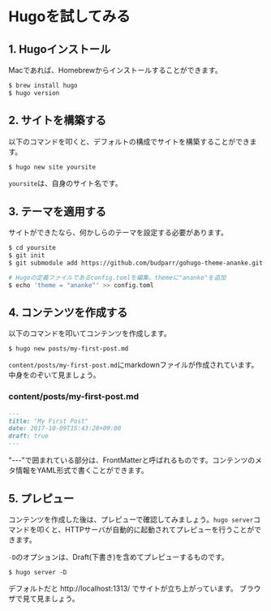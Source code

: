 
# Hugoを試してみる

## 1. Hugoインストール

Macであれば、Homebrewからインストールすることができます。

```bash
$ brew install hugo 
$ hugo version
```


## 2. サイトを構築する

以下のコマンドを叩くと、デフォルトの構成でサイトを構築することができます。

```bash
$ hugo new site yoursite
```

`yoursite`は、自身のサイト名です。

## 3. テーマを適用する

サイトができたなら、何かしらのテーマを設定する必要があります。

```bash
$ cd yoursite
$ git init
$ git submodule add https://github.com/budparr/gohugo-theme-ananke.git themes/ananke

# Hugoの定義ファイルであるconfig.tomlを編集。themeに"ananke"を追加
$ echo 'theme = "ananke"' >> config.toml
```


## 4. コンテンツを作成する

以下のコマンドを叩いてコンテンツを作成します。

```
$ hugo new posts/my-first-post.md
```

`content/posts/my-first-post.md`にmarkdownファイルが作成されています。中身をのぞいて見ましょう。

### content/posts/my-first-post.md

```markdown
---
title: "My First Post"
date: 2017-10-09T15:43:20+09:00
draft: true
---

```

"---"で囲まれている部分は、FrontMatterと呼ばれるものです。コンテンツのメタ情報をYAML形式で書くことができます。



## 5. プレピュー

コンテンツを作成した後は、プレピューで確認してみましょう。`hugo server`コマンドを叩くと、HTTPサーバが自動的に起動されてプレピューを行うことができます。

`-D`のオプションは、Draft(下書き)を含めてプレピューするものです。

```
$ hugo server -D
```

デフォルトだと http://localhost:1313/ でサイトが立ち上がっています。
ブラウザで見て見ましょう。





